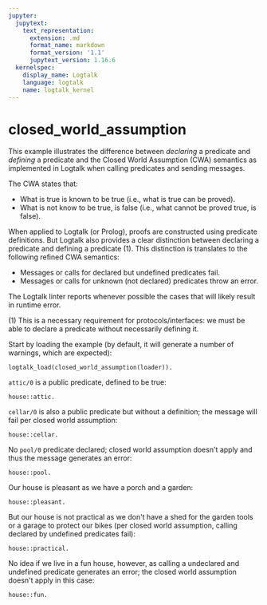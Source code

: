 ```yaml
---
jupyter:
  jupytext:
    text_representation:
      extension: .md
      format_name: markdown
      format_version: '1.1'
      jupytext_version: 1.16.6
  kernelspec:
    display_name: Logtalk
    language: logtalk
    name: logtalk_kernel
---
```


<!--
________________________________________________________________________

This file is part of Logtalk <https://logtalk.org/>  
SPDX-FileCopyrightText: 1998-2025 Paulo Moura <pmoura@logtalk.org>  
SPDX-License-Identifier: Apache-2.0

Licensed under the Apache License, Version 2.0 (the "License");
you may not use this file except in compliance with the License.
You may obtain a copy of the License at

    http://www.apache.org/licenses/LICENSE-2.0

Unless required by applicable law or agreed to in writing, software
distributed under the License is distributed on an "AS IS" BASIS,
WITHOUT WARRANTIES OR CONDITIONS OF ANY KIND, either express or implied.
See the License for the specific language governing permissions and
limitations under the License.
________________________________________________________________________
-->

# closed_world_assumption

This example illustrates the difference between *declaring* a predicate and
*defining* a predicate and the Closed World Assumption (CWA) semantics as
implemented in Logtalk when calling predicates and sending messages.

The CWA states that:

- What is true is known to be true (i.e., what is true can be proved).
- What is not know to be true, is false (i.e., what cannot be proved true,
is false).

When applied to Logtalk (or Prolog), proofs are constructed using predicate
definitions. But Logtalk also provides a clear distinction between declaring
a predicate and defining a predicate (1). This distinction is translates to
the following refined CWA semantics:

- Messages or calls for declared but undefined predicates fail.
- Messages or calls for unknown (not declared) predicates throw an error.

The Logtalk linter reports whenever possible the cases that will likely
result in runtime error.

(1) This is a necessary requirement for protocols/interfaces: we must be
able to declare a predicate without necessarily defining it.

Start by loading the example (by default, it will generate a number of
warnings, which are expected):

```logtalk
logtalk_load(closed_world_assumption(loader)).
```

`attic/0` is a public predicate, defined to be true:

```logtalk
house::attic.
```

<!--
true.
-->

`cellar/0` is also a public predicate but without a definition; the
message will fail per closed world assumption:

```logtalk
house::cellar.
```

<!--
false.
-->

No `pool/0` predicate declared; closed world assumption doesn't apply
and thus the message generates an error:

```logtalk
house::pool.
```

<!--
ERROR: error(existence_error(predicate_declaration,pool/0), logtalk(house::pool, _))
-->

Our house is pleasant as we have a porch and a garden:

```logtalk
house::pleasant.
```

<!--
true.
-->

But our house is not practical as we don't have a shed for the garden
tools or a garage to protect our bikes (per closed world assumption,
calling declared by undefined predicates fail):

```logtalk
house::practical.
```

<!--
false.
-->

No idea if we live in a fun house, however, as calling a undeclared and
undefined predicate generates an error; the closed world assumption
doesn't apply in this case:

```logtalk
house::fun.
```

<!--
ERROR: error(existence_error(procedure,pool/0), logtalk(house::fun, _))
-->
